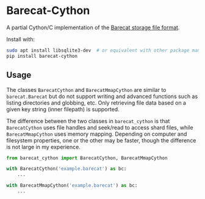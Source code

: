 # Barecat-Cython

A partial Cython/C implementation of the [Barecat storage file format](https://github.com/isarandi/barecat).
 
Install with:

```bash
sudo apt install libsqlite3-dev  # or equivalent with other package managers
pip install barecat-cython
```

## Usage

The classes `BarecatCython` and `BarecatMmapCython` are similar to `barecat.Barecat` but do not support writing and advanced functions such as listing directories and globbing, etc. Only retrieving file data based on a given key string (inner filepath) is supported.

The difference between the two classes in `barecat_cython` is that `BarecatCython` uses file handles and seek/read to access shard files, while `BarecatMmapCython` uses memory mapping. Depending on computer and filesystem properties, one or the other may be faster, though the difference is not large in my experience.

```python
from barecat_cython import BarecatCython, BarecatMmapCython

with BarecatCython('example.barecat') as bc:
    ...

with BarecatMmapCython('example.barecat') as bc:
    ...
```

